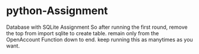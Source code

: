 # python-Assignment
Database with SQLite Assignment
So  after running the first round, remove the top from import sqlite to create table.
remain only from the OpenAccount Function down to end. 
keep running this as manytimes as you want.
